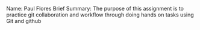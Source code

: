 Name: Paul Flores
Brief Summary: The purpose of this assignment is to practice git collaboration and workflow through doing hands on tasks using Git and github
